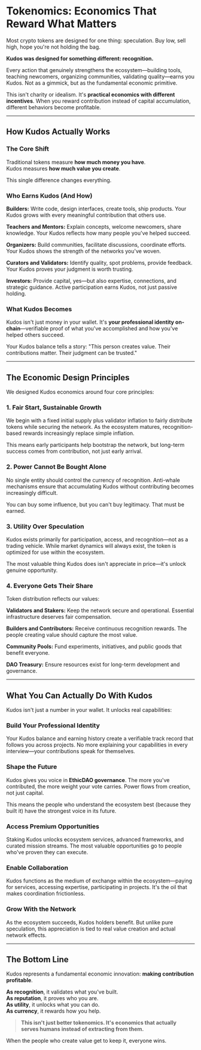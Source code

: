 # Tokenomics: Economics That Reward What Matters

Most crypto tokens are designed for one thing: speculation. Buy low, sell high, hope you're not holding the bag.

**Kudos was designed for something different: recognition.**

Every action that genuinely strengthens the ecosystem—building tools, teaching newcomers, organizing communities, validating quality—earns you Kudos. Not as a gimmick, but as the fundamental economic primitive.

This isn't charity or idealism. It's **practical economics with different incentives**. When you reward contribution instead of capital accumulation, different behaviors become profitable.  

---

## How Kudos Actually Works

### The Core Shift

Traditional tokens measure **how much money you have**.  
Kudos measures **how much value you create**.

This single difference changes everything.

### Who Earns Kudos (And How)

**Builders:** Write code, design interfaces, create tools, ship products. Your Kudos grows with every meaningful contribution that others use.

**Teachers and Mentors:** Explain concepts, welcome newcomers, share knowledge. Your Kudos reflects how many people you've helped succeed.

**Organizers:** Build communities, facilitate discussions, coordinate efforts. Your Kudos shows the strength of the networks you've woven.

**Curators and Validators:** Identify quality, spot problems, provide feedback. Your Kudos proves your judgment is worth trusting.

**Investors:** Provide capital, yes—but also expertise, connections, and strategic guidance. Active participation earns Kudos, not just passive holding.

### What Kudos Becomes

Kudos isn't just money in your wallet. It's **your professional identity on-chain**—verifiable proof of what you've accomplished and how you've helped others succeed.

Your Kudos balance tells a story: "This person creates value. Their contributions matter. Their judgment can be trusted."

---

## The Economic Design Principles

We designed Kudos economics around four core principles:

### 1. Fair Start, Sustainable Growth

We begin with a fixed initial supply plus validator inflation to fairly distribute tokens while securing the network. As the ecosystem matures, recognition-based rewards increasingly replace simple inflation.

This means early participants help bootstrap the network, but long-term success comes from contribution, not just early arrival.

### 2. Power Cannot Be Bought Alone

No single entity should control the currency of recognition. Anti-whale mechanisms ensure that accumulating Kudos without contributing becomes increasingly difficult.

You can buy some influence, but you can't buy legitimacy. That must be earned.

### 3. Utility Over Speculation

Kudos exists primarily for participation, access, and recognition—not as a trading vehicle. While market dynamics will always exist, the token is optimized for use within the ecosystem.

The most valuable thing Kudos does isn't appreciate in price—it's unlock genuine opportunity.

### 4. Everyone Gets Their Share

Token distribution reflects our values:

**Validators and Stakers:** Keep the network secure and operational. Essential infrastructure deserves fair compensation.

**Builders and Contributors:** Receive continuous recognition rewards. The people creating value should capture the most value.

**Community Pools:** Fund experiments, initiatives, and public goods that benefit everyone.

**DAO Treasury:** Ensure resources exist for long-term development and governance.  

---

## What You Can Actually Do With Kudos

Kudos isn't just a number in your wallet. It unlocks real capabilities:

### Build Your Professional Identity

Your Kudos balance and earning history create a verifiable track record that follows you across projects. No more explaining your capabilities in every interview—your contributions speak for themselves.

### Shape the Future

Kudos gives you voice in **EthicDAO governance**. The more you've contributed, the more weight your vote carries. Power flows from creation, not just capital.

This means the people who understand the ecosystem best (because they built it) have the strongest voice in its future.

### Access Premium Opportunities

Staking Kudos unlocks ecosystem services, advanced frameworks, and curated mission streams. The most valuable opportunities go to people who've proven they can execute.

### Enable Collaboration

Kudos functions as the medium of exchange within the ecosystem—paying for services, accessing expertise, participating in projects. It's the oil that makes coordination frictionless.

### Grow With the Network

As the ecosystem succeeds, Kudos holders benefit. But unlike pure speculation, this appreciation is tied to real value creation and actual network effects.

---

## The Bottom Line

Kudos represents a fundamental economic innovation: **making contribution profitable**.

**As recognition**, it validates what you've built.  
**As reputation**, it proves who you are.  
**As utility**, it unlocks what you can do.  
**As currency**, it rewards how you help.

> **This isn't just better tokenomics. It's economics that actually serves humans instead of extracting from them.**

When the people who create value get to keep it, everyone wins.
